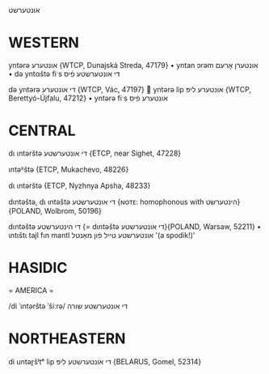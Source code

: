 אונטערשט

WESTERN
========

yntərə אונטערע {WTCP, Dunajská Streda, 47179}
	•	yntan ɔrəm אונטערן אָרעם
	•	də yntαštə fiˑs די אונטערשטע פֿיס

də yntərə די אונטערע {WTCP, Vác, 47197}

yntərə lip אונטערע ליפּ {WTCP, Berettyó-Újfalu, 47212}
	•	yntərə fiˑs אונטערע פֿיס

CENTRAL
========

dɩ ɩntərštə די אונטערשטע {ETCP, near Sighet, 47228}

ɩntəᴿštə {ETCP, Mukachevo, 48226}

dɩ ɩntərštə {ETCP, Nyzhnya Apsha, 48233}

dɩntəštə, dɩ ɩntəštə די אונטערשטע {ɴᴏᴛᴇ: homophonous with הינטערשט} {POLAND, Wolbrom, 50196}

dɩntəštə די הינטערשטע {= dɩntəštə די אונטערשטע}{POLAND, Warsaw, 52211}
	•	ɩntɩštɩ tajl fɩn mantl אונטערשטע טייל פֿון מאַנטל '(a spodik!)'

HASIDIC
=======
= AMERICA = 

/di ˈɩntərštə ˈšiːrə/ די אונטערשטע שורה

NORTHEASTERN
==============

di untər̥šʲtᵉ lip די אונטערשטע ליפּ {BELARUS, Gomel, 52314}

